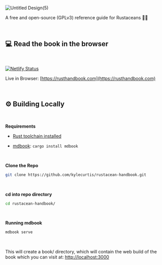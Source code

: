 ![Untitled Design(5)](https://github.com/kylecurtis/rustacean-handbook/assets/30717363/e5f0da38-149e-4093-a2fe-d4f0e91c8fd8)

A free and open-source (GPLv3) reference guide for Rustaceans 🦀📘

<br>

## 💻 Read the book in the browser 

<br>

[![Netlify Status](https://api.netlify.com/api/v1/badges/22703e48-5851-44fb-91a4-9e4eb2f00636/deploy-status)](https://app.netlify.com/sites/rusthandbook/deploys)

Live in Browser: [https://rusthandbook.com](https://rusthandbook.com)


<br>

## ⚙️ Building Locally

<br>

**Requirements**

- [Rust toolchain installed](https://www.rust-lang.org/)

- [mdbook](https://github.com/rust-lang/mdBook): `cargo install mdbook`

<br>

**Clone the Repo**

```bash
git clone https://github.com/kylecurtis/rustacean-handbook.git
```

<br>

**cd into repo directory**

```bash
cd rustacean-handbook/
```

<br>

**Running mdbook**

```bash
mdbook serve
```

<br>

This will create a book/ directory, which will contain the web build of the book which you can visit at: [http://localhost:3000](http://localhost:3000)

<br>
